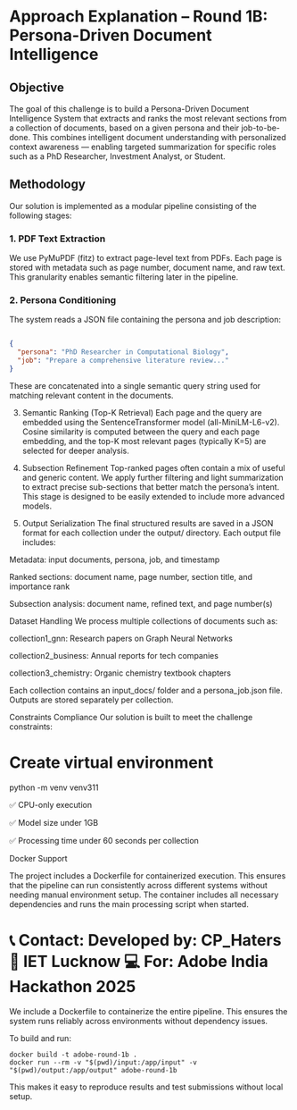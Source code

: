 # Approach Explanation – Round 1B: Persona-Driven Document Intelligence

## Objective

The goal of this challenge is to build a Persona-Driven Document Intelligence System that extracts and ranks the most relevant sections from a collection of documents, based on a given persona and their job-to-be-done. This combines intelligent document understanding with personalized context awareness — enabling targeted summarization for specific roles such as a PhD Researcher, Investment Analyst, or Student.

## Methodology


Our solution is implemented as a modular pipeline consisting of the following stages:

### 1. PDF Text Extraction

We use PyMuPDF (fitz) to extract page-level text from PDFs. Each page is stored with metadata such as page number, document name, and raw text. This granularity enables semantic filtering later in the pipeline.

### 2. Persona Conditioning

The system reads a JSON file containing the persona and job description:

```json

{
  "persona": "PhD Researcher in Computational Biology",
  "job": "Prepare a comprehensive literature review..."
}
```
These are concatenated into a single semantic query string used for matching relevant content in the documents.

3. Semantic Ranking (Top-K Retrieval)
Each page and the query are embedded using the SentenceTransformer model (all-MiniLM-L6-v2). Cosine similarity is computed between the query and each page embedding, and the top-K most relevant pages (typically K=5) are selected for deeper analysis.

4. Subsection Refinement
Top-ranked pages often contain a mix of useful and generic content. We apply further filtering and light summarization to extract precise sub-sections that better match the persona’s intent. This stage is designed to be easily extended to include more advanced models.

5. Output Serialization
The final structured results are saved in a JSON format for each collection under the output/ directory. Each output file includes:

Metadata: input documents, persona, job, and timestamp

Ranked sections: document name, page number, section title, and importance rank

Subsection analysis: document name, refined text, and page number(s)

Dataset Handling
We process multiple collections of documents such as:

collection1_gnn: Research papers on Graph Neural Networks

collection2_business: Annual reports for tech companies

collection3_chemistry: Organic chemistry textbook chapters

Each collection contains an input_docs/ folder and a persona_job.json file. Outputs are stored separately per collection.

Constraints Compliance
Our solution is built to meet the challenge constraints:



# Create virtual environment
python -m venv venv311

✅ CPU-only execution


✅ Model size under 1GB

✅ Processing time under 60 seconds per collection

Docker Support

The project includes a Dockerfile for containerized execution. This ensures that the pipeline can run consistently across different systems without needing manual environment setup. The container includes all necessary dependencies and runs the main processing script when started.

📞 Contact:
Developed by: CP_Haters
📍 IET Lucknow
💻 For: Adobe India Hackathon 2025
=======
We include a Dockerfile to containerize the entire pipeline. This ensures the system runs reliably across environments without dependency issues.

To build and run:
 ```
docker build -t adobe-round-1b .
docker run --rm -v "$(pwd)/input:/app/input" -v "$(pwd)/output:/app/output" adobe-round-1b
```
 This makes it easy to reproduce results and test submissions without local setup.


